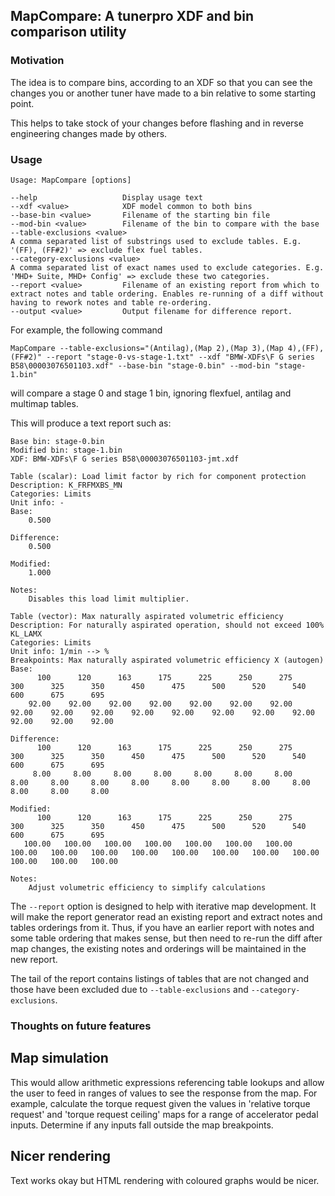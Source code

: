 ## MapCompare: A tunerpro XDF and bin comparison utility

### Motivation

The idea is to compare bins, according to an XDF so that you can
see the changes you or another tuner have made to a bin relative to some starting point.

This helps to take stock of your changes before flashing and in reverse engineering
changes made by others.

### Usage
```shell
Usage: MapCompare [options]

--help                   Display usage text
--xdf <value>            XDF model common to both bins
--base-bin <value>       Filename of the starting bin file
--mod-bin <value>        Filename of the bin to compare with the base
--table-exclusions <value>
A comma separated list of substrings used to exclude tables. E.g. '(FF), (FF#2)' => exclude flex fuel tables.
--category-exclusions <value>
A comma separated list of exact names used to exclude categories. E.g. 'MHD+ Suite, MHD+ Config' => exclude these two categories.
--report <value>         Filename of an existing report from which to extract notes and table ordering. Enables re-running of a diff without having to rework notes and table re-ordering.
--output <value>         Output filename for difference report.
```

For example, the following command
```shell
MapCompare --table-exclusions="(Antilag),(Map 2),(Map 3),(Map 4),(FF),(FF#2)" --report "stage-0-vs-stage-1.txt" --xdf "BMW-XDFs\F G series B58\00003076501103.xdf" --base-bin "stage-0.bin" --mod-bin "stage-1.bin"
```
will compare a stage 0 and stage 1 bin, ignoring flexfuel, antilag and multimap tables.

This will produce a text report such as:
```shell
Base bin: stage-0.bin
Modified bin: stage-1.bin
XDF: BMW-XDFs\F G series B58\00003076501103-jmt.xdf

Table (scalar): Load limit factor by rich for component protection
Description: K_FRFMXBS_MN
Categories: Limits
Unit info: -
Base:
    0.500

Difference:
    0.500

Modified:
    1.000

Notes:
    Disables this load limit multiplier.

Table (vector): Max naturally aspirated volumetric efficiency
Description: For naturally aspirated operation, should not exceed 100% KL_LAMX
Categories: Limits
Unit info: 1/min --> %
Breakpoints: Max naturally aspirated volumetric efficiency X (autogen)
Base:
      100      120      163      175      225      250      275      300      325      350      450      475      500      520      540      600      675      695
    92.00    92.00    92.00    92.00    92.00    92.00    92.00    92.00    92.00    92.00    92.00    92.00    92.00    92.00    92.00    92.00    92.00    92.00

Difference:
      100      120      163      175      225      250      275      300      325      350      450      475      500      520      540      600      675      695
     8.00     8.00     8.00     8.00     8.00     8.00     8.00     8.00     8.00     8.00     8.00     8.00     8.00     8.00     8.00     8.00     8.00     8.00

Modified:
      100      120      163      175      225      250      275      300      325      350      450      475      500      520      540      600      675      695
   100.00   100.00   100.00   100.00   100.00   100.00   100.00   100.00   100.00   100.00   100.00   100.00   100.00   100.00   100.00   100.00   100.00   100.00

Notes:
    Adjust volumetric efficiency to simplify calculations
```

The `--report` option is designed to help with iterative map development. 
It will make the report generator read an existing report and extract notes and tables orderings from it.
Thus, if you have an earlier report with notes and some table ordering that makes sense, but then need to
re-run the diff after map changes, the existing notes and orderings will be maintained in the new report.

The tail of the report contains listings of tables that are not changed and those have been excluded 
due to `--table-exclusions` and `--category-exclusions`.

### Thoughts on future features

## Map simulation
This would allow arithmetic expressions referencing table lookups and allow the user
to feed in ranges of values to see the response from the map. For example, calculate
the torque request given the values in 'relative torque request' and 'torque request ceiling'
maps for a range of accelerator pedal inputs. Determine if any inputs fall outside the 
map breakpoints.

## Nicer rendering
Text works okay but HTML rendering with coloured graphs would be nicer.
